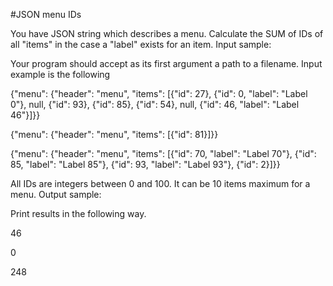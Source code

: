 #JSON menu IDs

 You have JSON string which describes a menu. Calculate the SUM of IDs of all "items" in the case a "label" exists for an item.
Input sample:

Your program should accept as its first argument a path to a filename. Input example is the following

{"menu": {"header": "menu", "items": [{"id": 27}, {"id": 0, "label": "Label 0"}, null, {"id": 93}, {"id": 85}, {"id": 54}, null, {"id": 46, "label": "Label 46"}]}}

{"menu": {"header": "menu", "items": [{"id": 81}]}}

{"menu": {"header": "menu", "items": [{"id": 70, "label": "Label 70"}, {"id": 85, "label": "Label 85"}, {"id": 93, "label": "Label 93"}, {"id": 2}]}}

All IDs are integers between 0 and 100. It can be 10 items maximum for a menu.
Output sample:

Print results in the following way.

46

0

248

